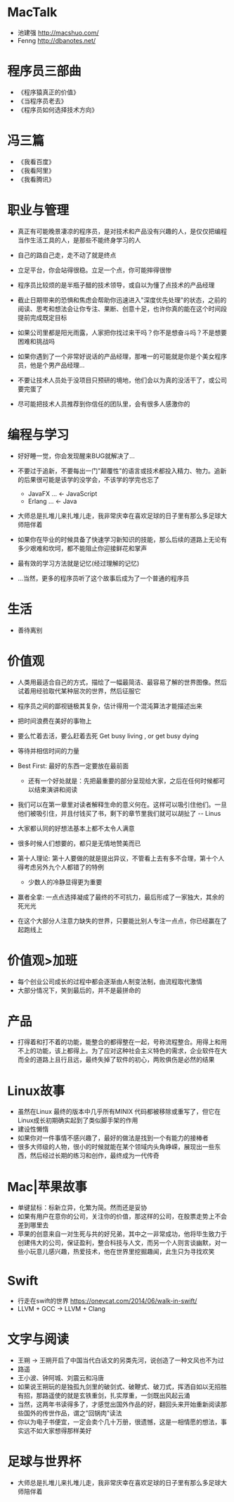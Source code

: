 # MacTalk

- 池建强 <http://macshuo.com/>
- Fenng <http://dbanotes.net/>

# 程序员三部曲

- 《程序猿真正的价值》
- 《当程序员老去》
- 《程序员如何选择技术方向》

# 冯三篇

- 《我看百度》
- 《我看阿里》
- 《我看腾讯》

# 职业与管理

- 真正有可能晚景凄凉的程序员，是对技术和产品没有兴趣的人，是仅仅把编程当作生活工具的人，是那些不能终身学习的人
- 自己的路自己走，走不动了就是终点
- 立足平台，你会站得很稳。立足一个点，你可能摔得很惨

- 程序员比较烦的是半瓶子醋的技术领导，或自以为懂了点技术的产品经理

- 截止日期带来的恐惧和焦虑会帮助你迅速进入"深度优先处理"的状态，之前的阅读、思考和想法会让你专注、果断、创意十足，也许你真的能在这个时间段提前完成既定目标

- 如果公司里都是阳光雨露，人家把你找过来干吗？你不是想奋斗吗？不是想要困难和挑战吗

- 如果你遇到了一个非常好说话的产品经理，那唯一的可能就是你是个美女程序员，他是个男产品经理...
- 不要让技术人员处于没项目只预研的境地，他们会以为真的没活干了，或公司要完蛋了
- 尽可能把技术人员推荐到你信任的团队里，会有很多人感激你的

# 编程与学习

- 好好睡一觉，你会发现醒来BUG就解决了...
- 不要过于追新，不要每出一门"颠覆性"的语言或技术都投入精力、物力。追新的后果很可能是该学的没学会，不该学的学完也忘了

  - JavaFX ... <- JavaScript
  - Erlang ... <- Java

- 大师总是扎堆儿来扎堆儿走，我非常庆幸在喜欢足球的日子里有那么多足球大师陪伴着

- 如果你在毕业的时候具备了快速学习新知识的技能，那么后续的道路上无论有多少艰难和坎坷，都不能阻止你迎接鲜花和掌声

- 最有效的学习方法就是记忆(经过理解的记忆)

- ...当然，更多的程序员听了这个故事后成为了一个普通的程序员

# 生活

- 善待离别

# 价值观

- 人类用最适合自己的方式，描绘了一幅最简洁、最容易了解的世界图像。然后试着用经验取代某种层次的世界，然后征服它
- 程序员之间的鄙视链极其复杂，估计得用一个混沌算法才能描述出来
- 把时间浪费在美好的事物上
- 要么忙着去活，要么赶着去死 Get busy living , or get busy dying
- 等待并相信时间的力量
- Best First: 最好的东西一定要放在最前面

  - 还有一个好处就是：先把最重要的部分呈现给大家，之后在任何时候都可以结束演讲和阅读

- 我们可以在第一章里对读者解释生命的意义何在。这样可以吸引住他们。一旦他们被吸引住，并且付钱买了书，剩下的章节里我们就可以胡扯了 -- Linus

- 大家都认同的好想法基本上都不太令人满意

- 很多时候人们想要的，都只是无情地赞美而已
- 第十人理论: 第十人要做的就是提出异议，不管看上去有多不合理，第十个人得考虑另外九个人都错了的特例

  - 少数人的冷静显得更为重要

- 赢者全拿: 一点点选择凝成了最终的不可抗力，最后形成了一家独大，其余的死光光

- 在这个大部分人注意力缺失的世界，只要能比别人专注一点点，你已经赢在了起跑线上

# 价值观>加班

- 每个创业公司成长的过程中都会逐渐由人制变法制，由流程取代激情
- 大部分情况下，笑到最后的，并不是最拼命的

# 产品

- 打得着和打不着的功能，能整合的都得整在一起，号称流程整合。用得上和用不上的功能，该上都得上。为了应对这种社会主义特色的需求，企业软件在大而全的道路上且行且远，最终失掉了软件的初心，两败俱伤是必然的结果

# Linux故事

- 虽然在Linux 最终的版本中几乎所有MINIX 代码都被移除或重写了，但它在Linux成长初期确实起到了类似脚手架的作用
- 建设性懒惰
- 如果你对一件事情不感兴趣了，最好的做法是找到一个有能力的接棒者
- 很多大师级的人物，很小的时候就能在某个领域内头角峥嵘，展现出一些东西，然后经过长期的练习和创作，最终成为一代传奇

# Mac|苹果故事

- 单键鼠标：标新立异，化繁为简。然而还是妥协
- 如果有用户在意你的公司，关注你的价值，那这样的公司，在股票走势上不会差到哪里去
- 苹果的创意来自一对生死与共的好兄弟，其中之一非常成功，他将毕生致力于创建伟大的公司，保证盈利，整合科技与人文，而另一个人则言谈幽默，对一些小玩意儿感兴趣，热爱技术，他在世界里挖掘趣闻，此生只为寻找欢笑

# Swift

- 行走在swift的世界 <https://onevcat.com/2014/06/walk-in-swift/>
- LLVM + GCC -> LLVM + Clang

# 文字与阅读

- 王朔 -> 王朔开启了中国当代白话文的另类先河，说创造了一种文风也不为过
- 路遥
- 王小波、钟阿城、刘震云和冯唐
- 如果说王朔玩的是独孤九剑里的破剑式、破鞭式、破刀式，挥洒自如以无招胜有招，那路遥使的就是玄铁重剑，扎实厚重，一剑既出风起云涌
- 当然，这两年书读得多了，才感觉出国外作品的好，翻回头来开始重新阅读那些国外的传世作品，谓之"回锅肉"读法
- 你以为电子书便宜，一定会卖个几十万册，很遗憾，这是一相情愿的想法，事实远不如大家想得那样美好

# 足球与世界杯

- 大师总是扎堆儿来扎堆儿走，我非常庆幸在喜欢足球的日子里有那么多足球大师陪伴着
